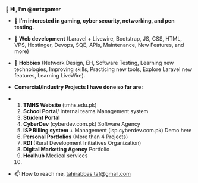 **👋 Hi, I’m @mrtxgamer**
- **👀 I’m interested in gaming, cyber security, networking, and pen testing.**
- **🌱 Web development** (Laravel + Livewire, Bootstrap, JS, CSS, HTML, VPS, Hostinger, Devops, SQE, APIs, Maintenance, New Features, and more)
- **👀 Hobbies** (Network Design, EH, Software Testing, Learning new technologies, Improving skills, Practicing new tools, Explore Laravel new features, Learning LiveWire).

- **Comercial/Industry Projects I have done so far are:**
- 1. **TMHS Website** (tmhs.edu.pk)
  2. **School Portal**/ Internal teams Management system
  3. **Student Portal**  
  4. **CyberDev** (cyberdev.com.pk) Software Agency
  5. **ISP Billing system** + Management (isp.cyberdev.com.pk) Demo here
  6. **Personal Portfolios** (More than 4 Projects) 
  7. **RDI** (Rural Development Initiatives Organization)
  8. **Digital Marketing Agency** Portfolio
  9.  **Healhub** Medical services
  10. 
- 📫 How to reach me, tahirabbas.taf@gmail.com

<!---
mrtx99/mrtx99 is a ✨ special ✨ repository because its `README.md` (this file) appears on your GitHub profile.
You can click the Preview link to take a look at your changes.
--->

